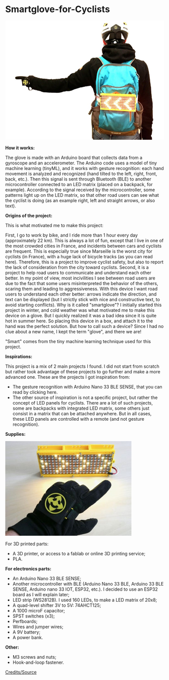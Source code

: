 # Smartglove-for-Cyclists

![Smart-gloves](/images/smartgloves.jpg)

__How it works:__

The glove is made with an Arduino board that collects data from a gyroscope and an accelerometer. The Arduino code uses a model of tiny machine learning (tinyML), and it works with gesture recognition: each hand movement is analyzed and recognized (hand tilted to the left, right, front, back, etc.). Then this signal is sent through Bluetooth (BLE) to another microcontroller connected to an LED matrix (placed on a backpack, for example). According to the signal received by the microcontroller, some patterns light up on the LED matrix, so that other road users can see what the cyclist is doing (as an example right, left and straight arrows, or also text).

__Origins of the project:__

This is what motivated me to make this project:

First, I go to work by bike, and I ride more than 1 hour every day (approximately 22 km). This is always a lot of fun, except that I live in one of the most crowded cities in France, and incidents between cars and cyclists are frequent. This is especially true since Marseille is the worst city for cyclists (in France), with a huge lack of bicycle tracks (as you can read here). Therefore, this is a project to improve cyclist safety, but also to report the lack of consideration from the city toward cyclists.
Second, it is a project to help road users to communicate and understand each other better. In my point of view, most incivilities I see between road users are due to the fact that some users misinterpreted the behavior of the others, scaring them and leading to aggressiveness. With this device I want road users to understand each other better: arrows indicate the direction, and text can be displayed (but I strictly stick with nice and constructive text, to avoid starting conflicts).
Why is it called "smartglove"?
I initially started this project in winter, and cold weather was what motivated me to make this device on a glove. But I quickly realized it was a bad idea since it is quite hot in summer here. So placing this device in a box, and attach it to the hand was the perfect solution. But how to call such a device? Since I had no clue about a new name, I kept the term "glove", and there we are!

"Smart" comes from the tiny machine learning technique used for this project.

__Inspirations:__

This project is a mix of 2 main projects I found. I did not start from scratch but rather took advantage of these projects to go further and make a more advanced one. These are the projects I got inspiration from:

- The gesture recognition with Arduino Nano 33 BLE SENSE, that you can read by clicking here.
- The other source of inspiration is not a specific project, but rather the concept of LED panels for cyclists. There are a lot of such projects, some are backpacks with integrated LED matrix, some others just consist in a matrix that can be attached anywhere. But in all cases, these LED panels are controlled with a remote (and not gesture recognition).

__Supplies:__

![Supplies](/images/smartglovesupplies.jpg)

For 3D printed parts:

- A 3D printer, or access to a fablab or online 3D printing service;
- PLA.

__For electronics parts:__

- An Arduino Nano 33 BLE SENSE;
- Another microcontroller with BLE (Arduino Nano 33 BLE, Arduino 33 BLE SENSE, Arduino nano 33 IOT, ESP32, etc.). I decided to use an ESP32 board as I will explain later;
- LED strip (WS2812B). I used 160 LEDs, to make a LED matrix of 20x8;
- A quad-level shifter 3V to 5V: 74AHCT125;
- A 1000 microF capacitor;
- SPST switches (x3);
- Perfboards;
- Wires and jumper wires;
- A 9V battery;
- A power bank.

__Other:__

- M3 screws and nuts;
- Hook-and-loop fastener.

[Credits/Source](https://www.instructables.com/id/Smartglove-for-Cyclists/?utm_source=newsletter&utm_medium=email)
